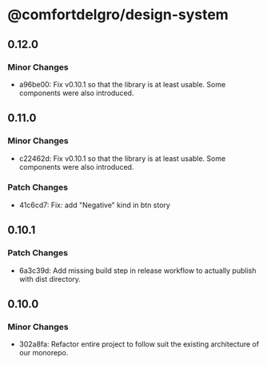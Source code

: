 # @comfortdelgro/design-system

## 0.12.0

### Minor Changes

- a96be00: Fix v0.10.1 so that the library is at least usable. Some components were also introduced.

## 0.11.0

### Minor Changes

- c22462d: Fix v0.10.1 so that the library is at least usable. Some components were also introduced.

### Patch Changes

- 41c6cd7: Fix: add "Negative" kind in btn story

## 0.10.1

### Patch Changes

- 6a3c39d: Add missing build step in release workflow to actually publish with dist directory.

## 0.10.0

### Minor Changes

- 302a8fa: Refactor entire project to follow suit the existing architecture of our monorepo.

